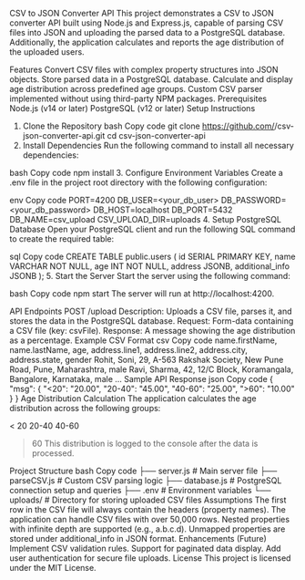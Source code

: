CSV to JSON Converter API
This project demonstrates a CSV to JSON converter API built using Node.js and Express.js, capable of parsing CSV files into JSON and uploading the parsed data to a PostgreSQL database. Additionally, the application calculates and reports the age distribution of the uploaded users.

Features
Convert CSV files with complex property structures into JSON objects.
Store parsed data in a PostgreSQL database.
Calculate and display age distribution across predefined age groups.
Custom CSV parser implemented without using third-party NPM packages.
Prerequisites
Node.js (v14 or later)
PostgreSQL (v12 or later)
Setup Instructions
1. Clone the Repository
bash
Copy code
git clone https://github.com/<your-repo-name>/csv-json-converter-api.git
cd csv-json-converter-api
2. Install Dependencies
Run the following command to install all necessary dependencies:

bash
Copy code
npm install
3. Configure Environment Variables
Create a .env file in the project root directory with the following configuration:

env
Copy code
PORT=4200
DB_USER=<your_db_user>
DB_PASSWORD=<your_db_password>
DB_HOST=localhost
DB_PORT=5432
DB_NAME=csv_upload
CSV_UPLOAD_DIR=uploads
4. Setup PostgreSQL Database
Open your PostgreSQL client and run the following SQL command to create the required table:

sql
Copy code
CREATE TABLE public.users (
  id SERIAL PRIMARY KEY,
  name VARCHAR NOT NULL,
  age INT NOT NULL,
  address JSONB,
  additional_info JSONB
);
5. Start the Server
Start the server using the following command:

bash
Copy code
npm start
The server will run at http://localhost:4200.

API Endpoints
POST /upload
Description: Uploads a CSV file, parses it, and stores the data in the PostgreSQL database.
Request:
Form-data containing a CSV file (key: csvFile).
Response:
A message showing the age distribution as a percentage.
Example CSV Format
csv
Copy code
name.firstName, name.lastName, age, address.line1, address.line2, address.city, address.state, gender
Rohit, Soni, 29, A-563 Rakshak Society, New Pune Road, Pune, Maharashtra, male
Ravi, Sharma, 42, 12/C Block, Koramangala, Bangalore, Karnataka, male
...
Sample API Response
json
Copy code
{
  "msg": {
    "<20": "20.00",
    "20-40": "45.00",
    "40-60": "25.00",
    ">60": "10.00"
  }
}
Age Distribution Calculation
The application calculates the age distribution across the following groups:

< 20
20-40
40-60
> 60
This distribution is logged to the console after the data is processed.

Project Structure
bash
Copy code
├── server.js           # Main server file
├── parseCSV.js         # Custom CSV parsing logic
├── database.js         # PostgreSQL connection setup and queries
├── .env                # Environment variables
└── uploads/            # Directory for storing uploaded CSV files
Assumptions
The first row in the CSV file will always contain the headers (property names).
The application can handle CSV files with over 50,000 rows.
Nested properties with infinite depth are supported (e.g., a.b.c.d).
Unmapped properties are stored under additional_info in JSON format.
Enhancements (Future)
Implement CSV validation rules.
Support for paginated data display.
Add user authentication for secure file uploads.
License
This project is licensed under the MIT License.
